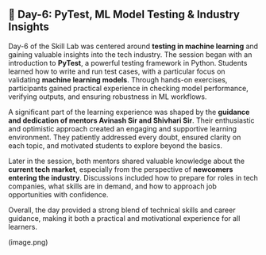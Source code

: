 ## 📘 Day-6: PyTest, ML Model Testing & Industry Insights

Day-6 of the Skill Lab was centered around **testing in machine learning** and gaining valuable insights into the tech industry. The session began with an introduction to **PyTest**, a powerful testing framework in Python. Students learned how to write and run test cases, with a particular focus on validating **machine learning models**. Through hands-on exercises, participants gained practical experience in checking model performance, verifying outputs, and ensuring robustness in ML workflows.

A significant part of the learning experience was shaped by the **guidance and dedication of mentors Avinash Sir and Shivhari Sir**. Their enthusiastic and optimistic approach created an engaging and supportive learning environment. They patiently addressed every doubt, ensured clarity on each topic, and motivated students to explore beyond the basics.

Later in the session, both mentors shared valuable knowledge about the **current tech market**, especially from the perspective of **newcomers entering the industry**. Discussions included how to prepare for roles in tech companies, what skills are in demand, and how to approach job opportunities with confidence.

Overall, the day provided a strong blend of technical skills and career guidance, making it both a practical and motivational experience for all learners.

(image.png)